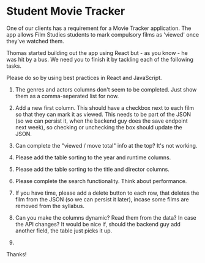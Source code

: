 # Student Movie Tracker

One of our clients has a requirement for a Movie Tracker application. The app allows Film Studies students to mark compulsory films as 'viewed' once they've watched them.

Thomas started building out the app using React but - as you know - he was hit by a bus. We need you to finish it by tackling each of the following tasks.

Please do so by using best practices in React and JavaScript. 

1. The genres and actors columns don't seem to be completed. Just show them as a comma-seperated list for now.

2. Add a new first column. This should have a checkbox next to each film so that they can mark it as viewed. This needs to be part of the JSON (so we can persist it, when the backend guy does the save endpoint next week), so checking or unchecking the box should update the JSON.

3. Can complete the "viewed / move total" info at the top? It's not working.

4. Please add the table sorting to the year and runtime columns.

5. Please add the table sorting to the title and director columns.
   
6. Please complete the search functionality. Think about performance.

7. If you have time, please add a delete button to each row, that deletes the film from the JSON (so we can persist it later), incase some films are removed from the syllabus.

8. Can you make the columns dynamic? Read them from the data? In case the API changes? It would be nice if, should the backend guy add another field, the table just picks it up.
9. 
Thanks!




